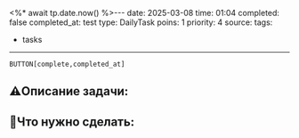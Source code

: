 <%* await tp.date.now() %>---
date: 2025-03-08
time: 01:04
completed: false
completed_at: test
type: DailyTask
poins: 1
priority: 4
source: 
tags:
  - tasks
---

`BUTTON[complete,completed_at]`


## ⚠️Описание задачи:



## 📝Что нужно сделать:
